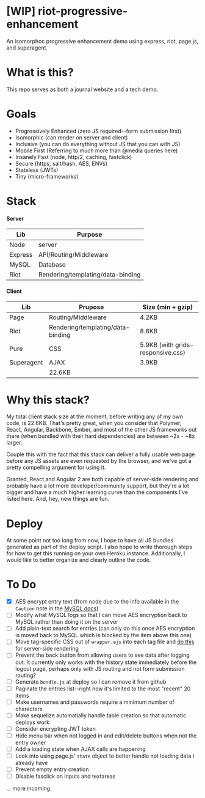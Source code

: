 # [WIP] riot-progressive-enhancement
An isomorphoc progressive enhancement demo using express, riot, page.js, and superagent.

# What is this?

This repo serves as both a journal website and a tech demo.

# Goals

* Progressively Enhanced (zero JS required--form submission first)
* Isomorphic (can render on server and client)
* Inclusive (you can do everything without JS that you can with JS)
* Mobile First (Referring to much more than @media queries here)
* Insanely Fast (node, http/2, caching, fastclick)
* Secure (https, salt/hash, AES, ENVs)
* Stateless (JWTs)
* Tiny (micro-frameworks)

# Stack

#### Server

Lib | Purpose
-------|---------
Node | server
Express | API/Routing/Middleware
MySQL | Database
Riot | Rendering/templating/data-binding

#### Client

Lib | Prupose | Size (min + gzip)
-----|-----------------|--------
Page | Routing/Middleware | 4.2KB
Riot | Rendering/templating/data-binding | 8.6KB
Pure | CSS | 5.9KB (with grids-responsive.css)
Superagent | AJAX | 3.9KB
 | | 22.6KB

# Why this stack?

My total client stack size at the moment, before writing any of my own code, is 22.6KB. That's pretty great, when you consider that Polymer, React, Angular, Backbone, Ember, and most of the other JS frameworks out there (when bundled with their hard dependencies) are between ~2x - ~8x larger.

Couple this with the fact that this stack can deliver a fully usable web page before any JS assets are even requested by the browser, and we've got a pretty compelling argument for using it.

Granted, React and Angular 2 are both capable of server-side rendering and probably have a lot more developer/community support, but they're a lot bigger and have a much higher learning curve than the components I've listed here. And, hey, new things are fun.

# Deploy

At some point not too long from now, I hope to have all JS bundles generated as part of the deploy script. I also hope to write thorough steps for how to get this running on your own Heroku instance. Additionally, I would like to better organize and clearly outline the code.

# To Do

- [x] AES encrypt entry text (from node due to the info available in the `Caution` note in the [MySQL docs](https://dev.mysql.com/doc/refman/5.5/en/encryption-functions.html))
- [ ] Modify what MySQL logs so that I can move AES encryption back to MySQL rather than doing it on the server
- [ ] Add plain-text search for entries (can only do this once AES encryption is moved back to MySQL which is blocked by the item above this one)
- [ ] Move tag-specific CSS out of `wrapper.ejs` into each tag file and [do this](https://github.com/riot/riot/issues/1250) for server-side rendering
- [ ] Prevent the back button from allowing users to see data after logging out. It currently only works with the history state immediately before the logout page, perhaps only with JS routing and not form submission routing?
- [ ] Generate `bundle.js` at deploy so I can remove it from github
- [ ] Paginate the entries list--right now it's limited to the most "recent" 20 items
- [ ] Make usernames and passwords require a minimum number of characters
- [ ] Make sequelize automatially handle table creation so that automatic deploys work
- [ ] Consider encrypting JWT token
- [ ] Hide menu bar when not logged in and edit/delete buttons when not the entry owner
- [ ] Add a loading state when AJAX calls are happening
- [ ] Look into using page.js' `state` object to better handle not loading data I already have
- [ ] Prevent empty entry creation
- [ ] Disable fasclick on inputs and textareas

... more incoming.
